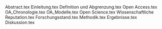 Abstract.tex
Einleitung.tex
Definition und Abgrenzung.tex
Open Access.tex
OA_Chronologie.tex
OA_Modelle.tex
Open Science.tex
Wissenschaftliche Reputation.tex
Forschungsstand.tex
Methodik.tex
Ergebnisse.tex
Diskussion.tex
